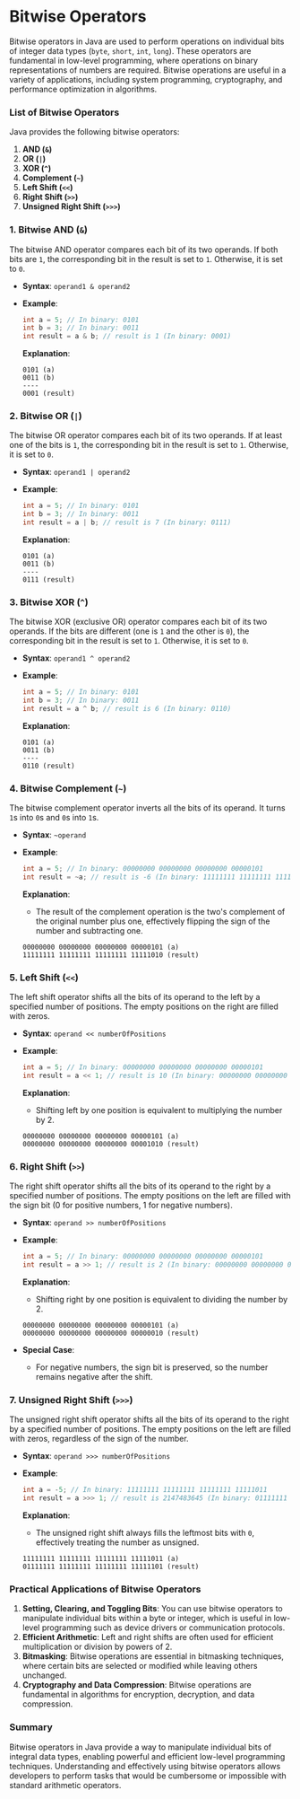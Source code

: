 # Bitwise Operators

Bitwise operators in Java are used to perform operations on individual bits of integer data types (`byte`, `short`, `int`, `long`). These operators are fundamental in low-level programming, where operations on binary representations of numbers are required. Bitwise operations are useful in a variety of applications, including system programming, cryptography, and performance optimization in algorithms.

### List of Bitwise Operators

Java provides the following bitwise operators:

1. **AND (`&`)**
2. **OR (`|`)**
3. **XOR (`^`)**
4. **Complement (`~`)**
5. **Left Shift (`<<`)**
6. **Right Shift (`>>`)**
7. **Unsigned Right Shift (`>>>`)**

### 1. Bitwise AND (`&`)

The bitwise AND operator compares each bit of its two operands. If both bits are `1`, the corresponding bit in the result is set to `1`. Otherwise, it is set to `0`.

- **Syntax**: `operand1 & operand2`
- **Example**:
  ```java
  int a = 5; // In binary: 0101
  int b = 3; // In binary: 0011
  int result = a & b; // result is 1 (In binary: 0001)
  ```

  **Explanation**:
  ```
  0101 (a)
  0011 (b)
  ----
  0001 (result)
  ```

### 2. Bitwise OR (`|`)

The bitwise OR operator compares each bit of its two operands. If at least one of the bits is `1`, the corresponding bit in the result is set to `1`. Otherwise, it is set to `0`.

- **Syntax**: `operand1 | operand2`
- **Example**:
  ```java
  int a = 5; // In binary: 0101
  int b = 3; // In binary: 0011
  int result = a | b; // result is 7 (In binary: 0111)
  ```

  **Explanation**:
  ```
  0101 (a)
  0011 (b)
  ----
  0111 (result)
  ```

### 3. Bitwise XOR (`^`)

The bitwise XOR (exclusive OR) operator compares each bit of its two operands. If the bits are different (one is `1` and the other is `0`), the corresponding bit in the result is set to `1`. Otherwise, it is set to `0`.

- **Syntax**: `operand1 ^ operand2`
- **Example**:
  ```java
  int a = 5; // In binary: 0101
  int b = 3; // In binary: 0011
  int result = a ^ b; // result is 6 (In binary: 0110)
  ```

  **Explanation**:
  ```
  0101 (a)
  0011 (b)
  ----
  0110 (result)
  ```

### 4. Bitwise Complement (`~`)

The bitwise complement operator inverts all the bits of its operand. It turns `1`s into `0`s and `0`s into `1`s.

- **Syntax**: `~operand`
- **Example**:
  ```java
  int a = 5; // In binary: 00000000 00000000 00000000 00000101
  int result = ~a; // result is -6 (In binary: 11111111 11111111 11111111 11111010)
  ```

  **Explanation**:
  - The result of the complement operation is the two's complement of the original number plus one, effectively flipping the sign of the number and subtracting one.
  ```
  00000000 00000000 00000000 00000101 (a)
  11111111 11111111 11111111 11111010 (result)
  ```

### 5. Left Shift (`<<`)

The left shift operator shifts all the bits of its operand to the left by a specified number of positions. The empty positions on the right are filled with zeros.

- **Syntax**: `operand << numberOfPositions`
- **Example**:
  ```java
  int a = 5; // In binary: 00000000 00000000 00000000 00000101
  int result = a << 1; // result is 10 (In binary: 00000000 00000000 00000000 00001010)
  ```

  **Explanation**:
  - Shifting left by one position is equivalent to multiplying the number by 2.
  ```
  00000000 00000000 00000000 00000101 (a)
  00000000 00000000 00000000 00001010 (result)
  ```

### 6. Right Shift (`>>`)

The right shift operator shifts all the bits of its operand to the right by a specified number of positions. The empty positions on the left are filled with the sign bit (0 for positive numbers, 1 for negative numbers).

- **Syntax**: `operand >> numberOfPositions`
- **Example**:
  ```java
  int a = 5; // In binary: 00000000 00000000 00000000 00000101
  int result = a >> 1; // result is 2 (In binary: 00000000 00000000 00000000 00000010)
  ```

  **Explanation**:
  - Shifting right by one position is equivalent to dividing the number by 2.
  ```
  00000000 00000000 00000000 00000101 (a)
  00000000 00000000 00000000 00000010 (result)
  ```

- **Special Case**:
  - For negative numbers, the sign bit is preserved, so the number remains negative after the shift.

### 7. Unsigned Right Shift (`>>>`)

The unsigned right shift operator shifts all the bits of its operand to the right by a specified number of positions. The empty positions on the left are filled with zeros, regardless of the sign of the number.

- **Syntax**: `operand >>> numberOfPositions`
- **Example**:
  ```java
  int a = -5; // In binary: 11111111 11111111 11111111 11111011
  int result = a >>> 1; // result is 2147483645 (In binary: 01111111 11111111 11111111 11111101)
  ```

  **Explanation**:
  - The unsigned right shift always fills the leftmost bits with `0`, effectively treating the number as unsigned.
  ```
  11111111 11111111 11111111 11111011 (a)
  01111111 11111111 11111111 11111101 (result)
  ```

### Practical Applications of Bitwise Operators

1. **Setting, Clearing, and Toggling Bits**: You can use bitwise operators to manipulate individual bits within a byte or integer, which is useful in low-level programming such as device drivers or communication protocols.
2. **Efficient Arithmetic**: Left and right shifts are often used for efficient multiplication or division by powers of 2.
3. **Bitmasking**: Bitwise operations are essential in bitmasking techniques, where certain bits are selected or modified while leaving others unchanged.
4. **Cryptography and Data Compression**: Bitwise operations are fundamental in algorithms for encryption, decryption, and data compression.

### Summary

Bitwise operators in Java provide a way to manipulate individual bits of integral data types, enabling powerful and efficient low-level programming techniques. Understanding and effectively using bitwise operators allows developers to perform tasks that would be cumbersome or impossible with standard arithmetic operators.
